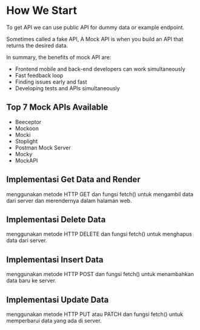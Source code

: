 # How We Start
To get API we can use public API for dummy data or example endpoint. 

Sometimes called a fake API, A Mock API is when you build an API that returns the desired data. 

In summary, the benefits of mock API are: 
- Frontend mobile and back-end developers can work simultaneously 
- Fast feedback loop 
- Finding issues early and fast  
- Developing tests and APIs simultaneously

## Top 7 Mock APIs Available
- Beeceptor
- Mockoon
- Mocki
- Stoplight
- Postman Mock Server
- Mocky
- MockAPI

## Implementasi Get Data and Render 
menggunakan metode HTTP GET dan fungsi fetch() untuk mengambil data dari server dan merendernya dalam halaman web.
## Implementasi Delete Data 
menggunakan metode HTTP DELETE dan fungsi fetch() untuk menghapus data dari server.
## Implementasi Insert Data 
menggunakan metode HTTP POST dan fungsi fetch() untuk menambahkan data baru ke server.
## Implementasi Update Data 
menggunakan metode HTTP PUT atau PATCH dan fungsi fetch() untuk memperbarui data yang ada di server.